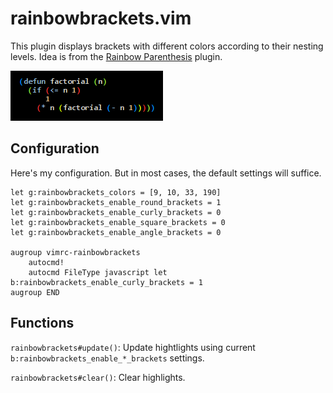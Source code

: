 rainbowbrackets.vim
===================

This plugin displays brackets with different colors according to their nesting levels.
Idea is from the [Rainbow Parenthesis](http://www.vim.org/scripts/script.php?script_id=1230) plugin.

![Screen shot](https://github.com/eiiches/vim-rainbowbrackets/raw/master/screenshot.png)

Configuration
-------------

Here's my configuration. But in most cases, the default settings will suffice.

	let g:rainbowbrackets_colors = [9, 10, 33, 190]
	let g:rainbowbrackets_enable_round_brackets = 1
	let g:rainbowbrackets_enable_curly_brackets = 0
	let g:rainbowbrackets_enable_square_brackets = 0
	let g:rainbowbrackets_enable_angle_brackets = 0
	
	augroup vimrc-rainbowbrackets
		autocmd!
		autocmd FileType javascript let b:rainbowbrackets_enable_curly_brackets = 1
	augroup END

Functions
---------

`rainbowbrackets#update()`: Update hightlights using current `b:rainbowbrackets_enable_*_brackets` settings.

`rainbowbrackets#clear()`: Clear highlights.

